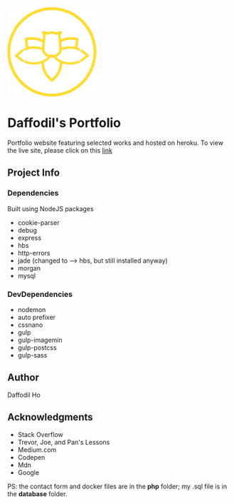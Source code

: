 <img src="https://github.com/daffodilho/Ho_D_Portfolio/blob/master/public/images/logo.svg" alt="logo" width="200px"/>

# Daffodil's Portfolio
Portfolio website featuring selected works and hosted on heroku.  To view the live site, please click on this [link](https://daffodilho.herokuapp.com/)

## Project Info

### Dependencies

Built using NodeJS packages
  * cookie-parser
  * debug
  * express
  * hbs
  * http-errors
  * jade (changed to --> hbs, but still installed anyway)
  * morgan
  * mysql

### DevDependencies

* nodemon
* auto prefixer
* cssnano
* gulp
* gulp-imagemin
* gulp-postcss
* gulp-sass

## Author

Daffodil Ho

## Acknowledgments
* Stack Overflow
* Trevor, Joe, and Pan's Lessons
* Medium.com
* Codepen
* Mdn
* Google

PS: the contact form and docker files are in the **php** folder; my .sql file is in the **database** folder.


